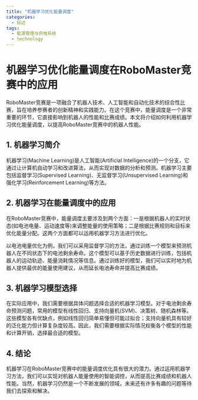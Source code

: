 ```yaml
---  
title: "机器学习优化能量调度"  
categories:  
  - 综述  
tags: 
  - 能源管理与供电系统 
  - technology  
---  
```


# 机器学习优化能量调度在RoboMaster竞赛中的应用

RoboMaster竞赛是一项融合了机器人技术、人工智能和自动化技术的综合性比赛，旨在培养参赛者的创新精神和实践能力。在这个竞赛中，能量调度是一个非常重要的环节，它直接影响到机器人的性能和比赛成绩。本文将介绍如何利用机器学习优化能量调度，以提高RoboMaster竞赛中的机器人性能。

## 1. 机器学习简介

机器学习(Machine Learning)是人工智能(Artificial Intelligence)的一个分支，它通过让计算机自动学习和改进算法，从而实现对数据的分析和预测。机器学习主要包括监督学习(Supervised Learning)、无监督学习(Unsupervised Learning)和强化学习(Reinforcement Learning)等方法。

## 2. 机器学习在能量调度中的应用

在RoboMaster竞赛中，能量调度主要涉及到两个方面：一是根据机器人的实时状态(如电池电量、运动速度等)来调整能量的使用策略；二是根据比赛规则和目标来优化能量分配。这两个方面都可以运用机器学习方法进行优化。

以电池电量优化为例，我们可以采用监督学习的方法，通过训练一个模型来预测机器人在不同状态下的电池剩余寿命。这个模型可以基于历史数据进行训练，包括机器人的运动轨迹、能量消耗情况等信息。通过训练好的模型，我们可以实时地为机器人提供最优的能量使用建议，从而延长电池寿命并提高比赛成绩。

## 3. 机器学习模型选择

在实际应用中，我们需要根据具体问题选择合适的机器学习模型。对于电池剩余寿命预测问题，常用的模型有线性回归、支持向量机(SVM)、决策树、随机森林等。这些模型各有优缺点，例如线性回归简单易懂但可能过拟合；支持向量机具有较好的泛化能力但计算复杂度较高。因此，我们需要根据实际情况权衡各个模型的性能和计算开销，选择最合适的模型。

## 4. 结论

机器学习在RoboMaster竞赛中的能量调度优化具有很大的潜力。通过运用机器学习方法，我们可以实现对机器人能量使用的智能调控，从而提高比赛成绩和机器人性能。当然，机器学习仍然是一个不断发展的领域，未来还有许多有趣的问题等待我们去探索和解决。 
